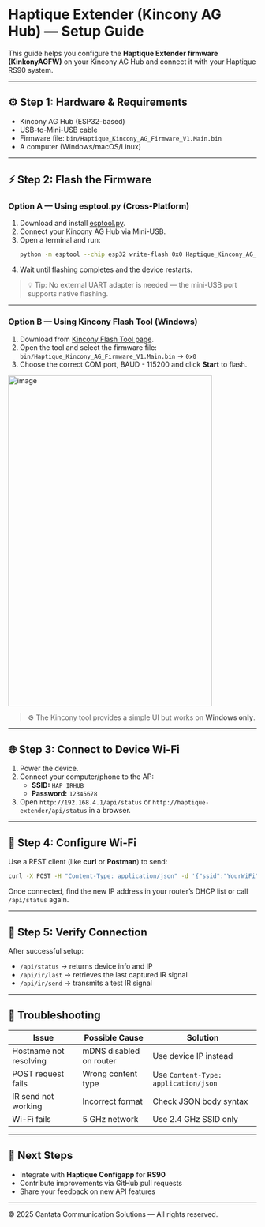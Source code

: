 # Haptique Extender (Kincony AG Hub) — Setup Guide

This guide helps you configure the **Haptique Extender firmware (KinkonyAGFW)** on your Kincony AG Hub and connect it with your Haptique RS90 system.

---

## ⚙️ Step 1: Hardware & Requirements

- Kincony AG Hub (ESP32-based)
- USB-to-Mini-USB cable
- Firmware file: `bin/Haptique_Kincony_AG_Firmware_V1.Main.bin`
- A computer (Windows/macOS/Linux)

---

## ⚡ Step 2: Flash the Firmware

### Option A — Using esptool.py (Cross-Platform)

1. Download and install [esptool.py](https://github.com/espressif/esptool).
2. Connect your Kincony AG Hub via Mini-USB.
3. Open a terminal and run:
   ```bash
   python -m esptool --chip esp32 write-flash 0x0 Haptique_Kincony_AG_Firmware_V1.Main.bin
   ```
4. Wait until flashing completes and the device restarts.

> 💡 Tip: No external UART adapter is needed — the mini-USB port supports native flashing.

---

### Option B — Using Kincony Flash Tool (Windows)

1. Download from [Kincony Flash Tool page](https://www.kincony.com/esp-module-flash-download-tools.html).  
2. Open the tool and select the firmware file:  
   `bin/Haptique_Kincony_AG_Firmware_V1.Main.bin`  -> `0x0`
3. Choose the correct COM port, BAUD - 115200 and click **Start** to flash.
<img width="413" height="670" alt="image" src="https://github.com/user-attachments/assets/a68f977e-d043-4524-9427-8386b8c1823f" />

> ⚙️ The Kincony tool provides a simple UI but works on **Windows only**.

---

## 🌐 Step 3: Connect to Device Wi-Fi

1. Power the device.
2. Connect your computer/phone to the AP:  
   - **SSID:** `HAP_IRHUB`  
   - **Password:** `12345678`
3. Open `http://192.168.4.1/api/status` or `http://haptique-extender/api/status` in a browser.

---

## 📶 Step 4: Configure Wi-Fi

Use a REST client (like **curl** or **Postman**) to send:

```bash
curl -X POST -H "Content-Type: application/json" -d '{"ssid":"YourWiFi","pass":"YourPass"}' http://192.168.4.1/api/wifi/save
```

Once connected, find the new IP address in your router’s DHCP list or call `/api/status` again.

---

## 🎯 Step 5: Verify Connection

After successful setup:
- `/api/status` → returns device info and IP
- `/api/ir/last` → retrieves the last captured IR signal
- `/api/ir/send` → transmits a test IR signal

---

## 🧠 Troubleshooting

| Issue | Possible Cause | Solution |
|--------|----------------|-----------|
| Hostname not resolving | mDNS disabled on router | Use device IP instead |
| POST request fails | Wrong content type | Use `Content-Type: application/json` |
| IR send not working | Incorrect format | Check JSON body syntax |
| Wi-Fi fails | 5 GHz network | Use 2.4 GHz SSID only |

---

## 🧩 Next Steps

- Integrate with **Haptique Configapp** for **RS90**
- Contribute improvements via GitHub pull requests
- Share your feedback on new API features

---

© 2025 Cantata Communication Solutions — All rights reserved.
